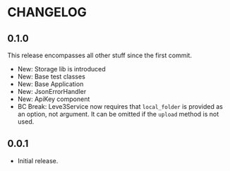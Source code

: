 CHANGELOG
=========

0.1.0
-----

This release encompasses all other stuff since the first commit.

* New: Storage lib is introduced
* New: Base test classes
* New: Base Application
* New: JsonErrorHandler
* New: ApiKey component
* BC Break: Leve3Service now requires that `local_folder` is provided as an
    option, not argument. It can be omitted if the `upload` method is not used.


0.0.1
-----
* Initial release.
